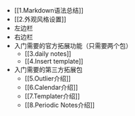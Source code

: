 - [[1.Markdown语法总结]]
- [[2.外观风格设置]]
- 左边栏
- 右边栏
- 入门需要的官方拓展功能（只需要两个包）
	- [[3.daily notes]]
	- [[4.Insert template]]
- 入门需要的第三方拓展包
	- [[5.Outlier介绍]]
	- [[6.Calendar介绍]]
	- [[7.Templater介绍]]
	- [[8.Periodic Notes介绍]]

